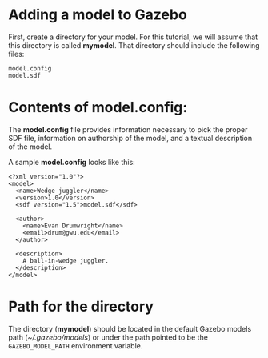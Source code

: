 # Adding a model to Gazebo

First, create a directory for your model. For this tutorial, we will assume that this directory is called **mymodel**. That directory should include the following files:

    model.config
    model.sdf

# Contents of **model.config**:

The **model.config** file provides information necessary to pick the proper SDF file, information on authorship of the model, and a textual description of the model. 

A sample **model.config** looks like this:

    <?xml version="1.0"?>
    <model>
      <name>Wedge juggler</name>
      <version>1.0</version>
      <sdf version="1.5">model.sdf</sdf>

      <author>
        <name>Evan Drumwright</name>
        <email>drum@gwu.edu</email>
      </author>

      <description>
        A ball-in-wedge juggler. 
      </description>
    </model>


# Path for the directory

The directory (**mymodel**) should be located in the default Gazebo models path (_~/.gazebo/models_) or under the path pointed to be the `GAZEBO_MODEL_PATH` environment variable.
